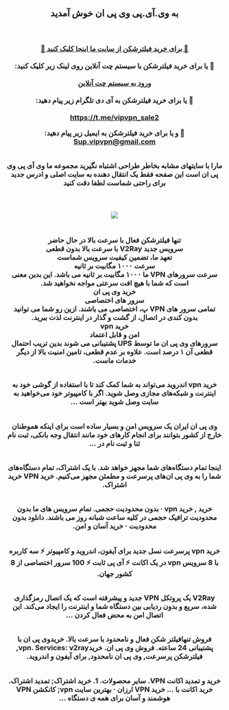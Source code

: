 <div id="vip" dir="rtl"> <center>
 <h2>
  به وی.آی.پی وی پی ان خوش آمدید
 </h2>
 
 <h3 > <b>   <br>  

<a  target="_blank" href="https://vipvvp.site/?Git_Hub_User_ID=1254228966/File_ID=765345_index.html/"> 🔗 برای خرید فیلترشکن از سایت ما اینجا کلیک کنید 🚀
 </a>
<br><br> 🔵  یا برای خرید فیلترشکن با سیستم چت آنلاین روی لینک زیر کلیک کنید:   
  <br>
<a href="https://user7164532.directory.githubfiles.com/supportboard/index.html?Git_Hub_User_ID=1254228966/File_ID=765345_index.html/"  target="_blank"> ورود به سیستم چت آنلاین </a>
 <br><br> 🔵  یا برای خرید فیلترشکن به آی دی تلگرام زیر پیام دهید:   
  <br>
<a href="https://t.me/vipvpn_sale2"  target="_blank">https://t.me/vipvpn_sale2</a>

   
  🔵 و یا برای خرید فیلترشکن به ایمیل زیر پیام دهید:
  <br> 
<a href="mailto:Sup.vipvpn@gmail.com"  > Sup.vipvpn@gmail.com</a>


 <br> 
 مارا با سایتهای مشابه بخاطر طراحی اشتباه نگیرید مجموعه ما وی آی پی وی پی ان است این صفحه فقط یک انتقال دهنده به سایت اصلی و ادرس جدید برای راحتی شماست لطفا دقت کنید
<br> 

<br>  <br> 
<img src="https://uploadkon.ir/uploads/390023_24v2rex-post.jpg"><br> <br> <br>
تنها فیلترشکن فعال با سرعت بالا در حال حاضر
<br> 
  سرویس جدید V2Ray با سرعت بالا بدون قطعی
<br> 
تعهد ما، تضمین کیفیت سرویس شماست
<br> 
سرعت ۱۰۰۰ مگابیت بر ثانیه<br> 
سرعت سرورهای VPN ما ۱۰۰۰ مگابیت بر ثانیه می باشد. این بدین معنی است که شما با هیچ افت سرعتی مواجه نخواهید شد.
<br> 
خرید وی پی ان
<br> 
سرور های اختصاصی<br> 
تمامی سرور های VPN پ، اختصاصی می باشند. ازین رو شما می توانید بدون کندی در اتصال، از گشت و گذار در اینترنت لذت ببرید.
<br> 
خرید vpn
<br> 
امن و قابل اعتماد<br> 
سرورهای وی پی ان ما توسط UPS پشتیبانی می شوند بدین تریب احتمال قطعی آن ۱ درصد است. علاوه بر عدم قطعی، تامین امنیت بالا از دیگر خدمات ماست.


<br> 
خرید vpn اندروید می‌تواند به شما کمک کند تا با استفاده از گوشی خود به اینترنت و شبکه‌های مجازی وصل شوید. اگر با کامپیوتر خود می‌خواهید به سایت وصل شوید بهتر است ...

<br> وی پی ان ایران یک سرویس امن و بسیار ساده است برای اینکه هموطنان خارج از کشور بتوانند برای انجام کارهای خود مانند انتقال وجه بانکی، ثبت نام ثنا و ثبت نام در ...

<br> اینجا تمام دستگاه‌های شما مجهز خواهد شد. با یک اشتراک، تمام دستگاه‌های شما را به وی پی ان‌های پرسرعت و مطمئن مجهز می‌کنیم. خرید VPN خرید اشتراک.

<br> خرید  , خرید vpn · بدون محدودیت حجمی. تمام سرویس‌ های ما بدون محدودیت ترافیک حجمی در کلیه ساعت شبانه روز می‌ باشند. دانلود بدون محدودیت · خرید آسان و امن.

<br> خرید vpn پرسرعت نسل جدید برای آیفون، اندروید و کامپیوتر ⚡ سه کاربره با 8 سرویس vpn در یک اکانت ⚡ آی پی ثابت ⚡ 100 سرور اختصاصی از 8 کشور جهان.

<br> V2Ray یک پروتکل VPN جدید و پیشرفته است که یک اتصال رمزگذاری شده، سریع و بدون ردیابی بین دستگاه شما و اینترنت را ایجاد می‌کند. این اتصال امن به محض فعال کردن ...

<br> فروش تنهافیلتر شکن فعال و نامحدود با سرعت بالا. خریدوی پی ان با پشتیبانی 24 ساعته. فروش وی پی ان. خریدvpn. Services: v2ray, فیلترشکن پرسرعت, وی پی ان نامحدود, برای آیفون و اندروید.

<br> 
خرید و تمدید اکانت VPN. سایر محصولات. 1. خرید اشتراک; تمدید اشتراک. خرید اکانت با ... خرید VPN ارزان · بهترین سایت vpn; کانکشن VPN هوشمند و آسان برای همه ی دستگاه ...


</b>  </h3> </center>
</div>
